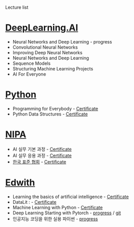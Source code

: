 
Lecture list

# [DeepLearning.AI](https://www.coursera.org/)

* Neural Networks and Deep Learning - progress
* Convolutional Neural Networks
* Improving Deep Neural Networks
* Neural Networks and Deep Learning
* Sequence Models
* Structuring Machine Learning Projects
* AI For Everyone


# [Python](https://www.coursera.org/)

* Programming for Everybody -                 [Certificate](https://coursera.org/share/9075864e013fd42a699ba31dd08b268e)
* Python Data Structures -                      [Certificate](https://coursera.org/share/672796b707cbd4b93c8b95a70a1b3256)

# [NIPA](https://www.nipa.kr/main/index.do)

* AI 실무 기본 과정 -                 [Certificate](https://drive.google.com/file/d/1nK26JI7XQTfNhK0H0w4LFr2uHNInO3KD/view?usp=sharing)
* AI 실무 응용 과정 -                 [Certificate](https://drive.google.com/file/d/1FQJx8cRDNkiwin4c7R1MdqaThs8P1Yxl/view?usp=sharing)
* [한국 표준 협회](https://www.ksa.or.kr/intro.do) -                 [Certificate]()

# [Edwith](https://www.edwith.org/)
* Learning the basics of artificial intelligence - [Certificate](http://www.boostcourse.org/certificate/A20210617-714117?langCode=en)
* DataLit : - [Certificate](http://www.boostcourse.org/certificate/A20210528-063264?langCode=en)
* Machine Learning with Python - [Certificate](http://www.boostcourse.org/certificate/A20210902-319073?langCode=en)
* Deep Learning Starting with Pytorch - [progress](https://www.boostcourse.org/ai214/joinLectures/25076) / [git](https://github.com/deeplearningzerotoall/PyTorch)
* 인공지능 코딩을 위한 실용 파이썬 - [progress](https://www.edwith.org/python4ai/joinLectures/47074) 

